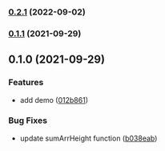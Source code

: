 ### [0.2.1](https://github.com/bentzibentz/luni-masonry/compare/0.1.1...0.2.1) (2022-09-02)

### [0.1.1](https://github.com/bentzibentz/luni/compare/0.1.0...0.1.1) (2021-09-29)

## 0.1.0 (2021-09-29)


### Features

* add demo ([012b861](https://github.com/bentzibentz/luni/commit/012b86130fddd2146be5e6182d1b4928662f8b5d))


### Bug Fixes

* update sumArrHeight function ([b038eab](https://github.com/bentzibentz/luni/commit/b038eabca98499e59e06464872e7437e15563697))

